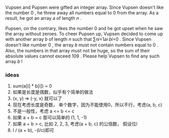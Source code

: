 Vupsen and Pupsen were gifted an integer array. Since Vupsen doesn't like the number 0
, he threw away all numbers equal to 0
from the array. As a result, he got an array 𝑎
of length 𝑛
.

Pupsen, on the contrary, likes the number 0
and he got upset when he saw the array without zeroes. To cheer Pupsen up, Vupsen decided to come up with another array
𝑏
of length 𝑛
such that ∑𝑛𝑖=1𝑎𝑖⋅𝑏𝑖=0
. Since Vupsen doesn't like number 0
, the array 𝑏
must not contain numbers equal to 0
. Also, the numbers in that array must not be huge, so the sum of their absolute values cannot exceed 109
. Please help Vupsen to find any such array 𝑏
!

### ideas

1. sum(a[i] * b[i]) = 0
2. 如果是长度是偶数，似乎有个简单的做法
3. (x, y) => (-y, x) 就可以了
4. 现在考虑长度是奇数， 单个数字，因为不能使用0，所以不行，考虑(a, b, c)
5. 不是一般性，考虑 a <= b <= c
6. 如果 a + b = c 那可以简单的 (1, 1, -1)
7. 如果 a + b > c, 比如 2, 2, 3, 考虑(a + b, c) 的公倍数， 假设位l
8. l / (a + b), -(l/c)即可